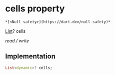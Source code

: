 


# cells property




    *[<Null safety>](https://dart.dev/null-safety)*


[List](https://api.flutter.dev/flutter/dart-core/List-class.html)? cells
  
_read / write_






## Implementation

```dart
List<dynamic>? cells;


```







